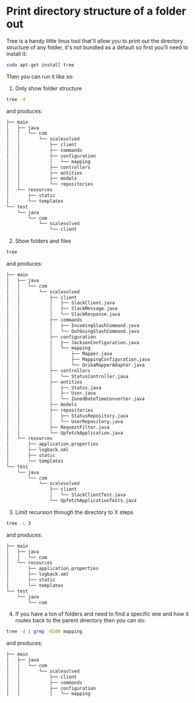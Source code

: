 # Print directory structure of a folder out

Tree is a handy little linux tool that'll allow you to print out the directory structure of any folder, it's not bundled as a default so first you'll need to install it:

```bash
sudo apt-get install tree
```

Then you can run it like so:

1. Only show folder structure
```bash
tree -d
```

and produces:

```bash
├── main
│   ├── java
│   │   └── com
│   │       └── scalesolved
│   │           ├── client
│   │           ├── commands
│   │           ├── configuration
│   │           │   └── mapping
│   │           ├── controllers
│   │           ├── entities
│   │           ├── models
│   │           └── repositories
│   └── resources
│       ├── static
│       └── templates
└── test
    └── java
        └── com
            └── scalesolved
                └── client
```

2. Show folders and files
```bash
tree
```

and produces:

```bash
├── main
│   ├── java
│   │   └── com
│   │       └── scalesolved
│   │           ├── client
│   │           │   ├── SlackClient.java
│   │           │   ├── SlackMessage.java
│   │           │   └── SlackResponse.java
│   │           ├── commands
│   │           │   ├── IncomingSlashCommand.java
│   │           │   └── OutGoingSlashCommand.java
│   │           ├── configuration
│   │           │   ├── JacksonConfiguration.java
│   │           │   └── mapping
│   │           │       ├── Mapper.java
│   │           │       ├── MappingConfiguration.java
│   │           │       └── OrikaMapperAdapter.java
│   │           ├── controllers
│   │           │   └── StatusController.java
│   │           ├── entities
│   │           │   ├── Status.java
│   │           │   ├── User.java
│   │           │   └── ZonedDateTimeConverter.java
│   │           ├── models
│   │           ├── repositories
│   │           │   ├── StatusRepository.java
│   │           │   └── UserRepository.java
│   │           ├── RequestFilter.java
│   │           └── UpfetchApplication.java
│   └── resources
│       ├── application.properties
│       ├── logback.xml
│       ├── static
│       └── templates
└── test
    └── java
        └── com
            └── scalesolved
                ├── client
                │   └── SlackClientTest.java
                └── UpfetchApplicationTests.java
```

3. Limit recursion through the directory to X steps
```bash
tree -L 3
```

and produces:

```bash
├── main
│   ├── java
│   │   └── com
│   └── resources
│       ├── application.properties
│       ├── logback.xml
│       ├── static
│       └── templates
└── test
    └── java
        └── com
```

4. If you have a ton of folders and need to find a specific one and how it routes back to the parent directory then you can do:

```bash
tree -d | grep -B100 mapping

```

and produces:

```bash
├── main
│   ├── java
│   │   └── com
│   │       └── scalesolved
│   │           ├── client
│   │           ├── commands
│   │           ├── configuration
│   │           │   └── mapping
```




